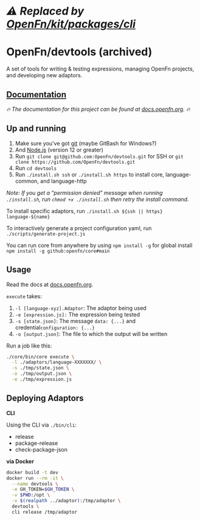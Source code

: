 # _⚠️ Replaced by [OpenFn/kit/packages/cli](https://github.com/OpenFn/kit/tree/main/packages/cli)_

# OpenFn/devtools (archived)

A set of tools for writing &amp; testing expressions, managing OpenFn projects,
and developing new adaptors.

## [Documentation](https://docs.openfn.org/documentation/devtools/home)

_🔥 The documentation for this project can be found at
[docs.openfn.org](https://docs.openfn.org/documentation/devtools/home). 🔥_

## Up and running

1. Make sure you've got [git](https://git-scm.com/downloads) (maybe GitBash for
   Windows?)
2. And [Node.js](https://nodejs.org/en/download/) (version 12 or greater)
3. Run `git clone git@github.com:OpenFn/devtools.git` for SSH or
   `git clone https://github.com/OpenFn/devtools.git`
4. Run `cd devtools`
5. Run `./install.sh ssh` or `./install.sh https` to install core,
   language-common, and language-http

_Note: If you get a "permission denied" message when running `./install.sh`, run
`chmod +x ./install.sh` then retry the install command._

To install specific adaptors, run
`./install.sh ${ssh || https} language-${name}`

To interactively generate a project configuration yaml, run
`./scripts/generate-project.js`

You can run core from anywhere by using `npm install -g` for global install
`npm install -g github:openfn/core#main`

## Usage

Read the docs at
[docs.openfn.org](https://docs.openfn.org/documentation/devtools/home).

`execute` takes:

1. `-l [language-xyz].Adaptor`: The adaptor being used
2. `-e [expression.js]:` The expression being tested
3. `-s [state.json]`: The message `data: {...}` and
   credential`configuration: {...}`
4. `-o [output.json]`: The file to which the output will be written

Run a job like this:

```sh
./core/bin/core execute \
  -l ./adaptors/language-XXXXXXX/ \
  -s ./tmp/state.json \
  -o ./tmp/output.json \
  -e ./tmp/expression.js
```

## Deploying Adaptors

**CLI**

Using the CLI via `./bin/cli`:

- release
- package-release
- check-package-json

**via Docker**

```sh
docker build -t dev
docker run --rm -it \
  --name devtools \
  -e GH_TOKEN=$GH_TOKEN \
  -v $PWD:/opt \
  -v $(realpath ../adaptor):/tmp/adaptor \
  devtools \
  cli release /tmp/adaptor
```
